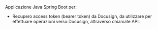 Applicazione Java Spring Boot per:
- Recupero access token (bearer token) da Docusign, da utilizzare per effettuare operazioni verso Docusign, attraverso chiamate API. 
